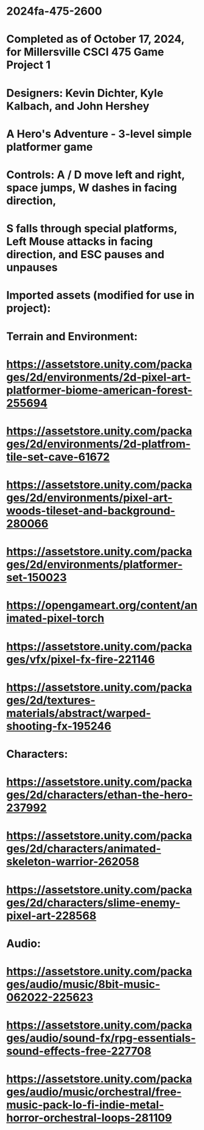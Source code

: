 # 2024fa-475-2600                         
# Completed as of October 17, 2024, for Millersville CSCI 475 Game Project 1
#
# Designers: Kevin Dichter, Kyle Kalbach, and John Hershey
#
# A Hero's Adventure - 3-level simple platformer game
#
# Controls: A / D move left and right, space jumps, W dashes in facing direction,
#   S falls through special platforms, Left Mouse attacks in facing direction, and ESC pauses and unpauses
#
# Imported assets (modified for use in project):
#   Terrain and Environment: 
#      https://assetstore.unity.com/packages/2d/environments/2d-pixel-art-platformer-biome-american-forest-255694
#      https://assetstore.unity.com/packages/2d/environments/2d-platfrom-tile-set-cave-61672
#      https://assetstore.unity.com/packages/2d/environments/pixel-art-woods-tileset-and-background-280066
#      https://assetstore.unity.com/packages/2d/environments/platformer-set-150023
#      https://opengameart.org/content/animated-pixel-torch
#      https://assetstore.unity.com/packages/vfx/pixel-fx-fire-221146
#      https://assetstore.unity.com/packages/2d/textures-materials/abstract/warped-shooting-fx-195246
#   Characters: 
#      https://assetstore.unity.com/packages/2d/characters/ethan-the-hero-237992
#      https://assetstore.unity.com/packages/2d/characters/animated-skeleton-warrior-262058
#      https://assetstore.unity.com/packages/2d/characters/slime-enemy-pixel-art-228568
#   Audio:
#      https://assetstore.unity.com/packages/audio/music/8bit-music-062022-225623
#      https://assetstore.unity.com/packages/audio/sound-fx/rpg-essentials-sound-effects-free-227708
#      https://assetstore.unity.com/packages/audio/music/orchestral/free-music-pack-lo-fi-indie-metal-horror-orchestral-loops-281109
#      
